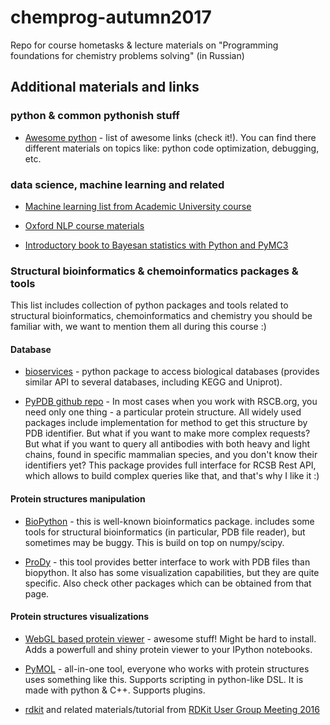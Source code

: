 # chemprog-autumn2017
Repo for course hometasks & lecture materials on "Programming foundations for chemistry problems solving" (in Russian)

## Additional materials and links

### python & common pythonish stuff

- [Awesome python](https://github.com/vinta/awesome-python) - list of awesome links (check it!). You can find there different materials on topics like: python code optimization, debugging, etc.

### data science, machine learning and related

- [Machine learning list from Academic University course](https://github.com/demidovakatya/vvedenie-mashinnoe-obuchenie)

- [Oxford NLP course materials](https://github.com/oxford-cs-deepnlp-2017/lectures)

- [Introductory book to Bayesan statistics with Python and PyMC3](https://github.com/aloctavodia/Statistical-Rethinking-with-Python-and-PyMC3)

### Structural bioinformatics & chemoinformatics packages & tools
This list includes collection of python packages and tools related to structural bioinformatics, chemoinformatics and chemistry you should be familiar with, we want to mention them all during this course :) 

#### Database 

- [bioservices](https://pythonhosted.org/bioservices/) - python package to access biological databases (provides similar API to several databases, including KEGG and Uniprot).

- [PyPDB github repo](https://github.com/williamgilpin/pypdb) - In most cases when you work with RSCB.org, you need only one thing - a particular protein structure. All widely used packages include implementation for method to get this structure by PDB identifier. But what if you want to make more complex requests? But what if you want to query all antibodies with both heavy and light chains, found in specific mammalian species, and you don't know their identifiers yet? This package provides full interface for RCSB Rest API, which allows to build complex queries like that, and that's why I like it :)

#### Protein structures manipulation

- [BioPython](http://biopython.org) - this is well-known bioinformatics package. includes some tools for structural bioinformatics (in particular, PDB file reader), but sometimes may be buggy. This is build on top on numpy/scipy.

- [ProDy](http://prody.csb.pitt.edu/) - this tool provides better interface to work with PDB files than biopython. It also has some visualization capabilities, but they are quite specific. Also check other packages which can be obtained from that page.

#### Protein structures visualizations
- [WebGL based protein viewer](https://github.com/arose/ngl) - awesome stuff! Might be hard to install. Adds a powerfull and shiny protein viewer to your IPython notebooks. 

- [PyMOL](http://pymol.org) - all-in-one tool, everyone who works with protein structures uses something like this. Supports scripting in python-like DSL. It is made with python & C++. Supports plugins.

- [rdkit](https://github.com/rdkit/rdkit) and related materials/tutorial from [RDKit User Group Meeting 2016](https://github.com/rdkit/UGM_2016)

